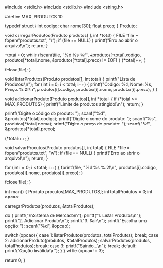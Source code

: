 
#include <stdio.h>
#include <stdlib.h>
#include <string.h>

#define MAX_PRODUTOS 10

typedef struct {
int codigo;
char nome[30];
float preco;
} Produto;

void carregarProdutos(Produto produtos[ ], int *total) {
FILE *file = fopen("produtos.txt", "r");
if (file == NULL) {
printf("Erro ao abrir o arquivo!\n");
return;
}

*total = 0;
while (fscanf(file, "%d %s %f", &produtos[*total].codigo, produtos[*total].nome, &produtos[*total].preco) != EOF) {
(*total)++;
}

fclose(file);
}

void listarProdutos(Produto produtos[], int total) {
printf("Lista de Produtos:\n");
for (int i = 0; i < total; i++) {
printf("Código: %d, Nome: %s, Preço: %.2f\n", produtos[i].codigo, produtos[i].nome, produtos[i].preco);
}
}

void adicionarProduto(Produto produtos[], int *total) {
if (*total >= MAX_PRODUTOS) {
printf("Limite de produtos atingido!\n");
return;
}

printf("Digite o código do produto: ");
scanf("%d", &produtos[*total].codigo);
printf("Digite o nome do produto: ");
scanf("%s", produtos[*total].nome);
printf("Digite o preço do produto: ");
scanf("%f", &produtos[*total].preco);

(*total)++;
}

void salvarProdutos(Produto produtos[], int total) {
FILE *file = fopen("produtos.txt", "w");
if (file == NULL) {
printf("Erro ao abrir o arquivo!\n");
return;
}

for (int i = 0; i < total; i++) {
fprintf(file, "%d %s %.2f\n", produtos[i].codigo, produtos[i].nome, produtos[i].preco);
}

fclose(file);
}

int main() {
Produto produtos[MAX_PRODUTOS];
int totalProdutos = 0;
int opcao;

carregarProdutos(produtos, &totalProdutos);

do {
printf("\nSistema de Mercado\n");
printf("1. Listar Produtos\n");
printf("2. Adicionar Produto\n");
printf("3. Sair\n");
printf("Escolha uma opção: ");
scanf("%d", &opcao);

switch (opcao) {
case 1:
listarProdutos(produtos, totalProdutos);
break;
case 2:
adicionarProduto(produtos, &totalProdutos);
salvarProdutos(produtos, totalProdutos);
break;
case 3:
printf("Saindo...\n");
break;
default:
printf("Opção inválida!\n");
}
} while (opcao != 3);

return 0;
}
